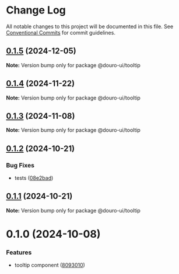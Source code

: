 # Change Log

All notable changes to this project will be documented in this file.
See [Conventional Commits](https://conventionalcommits.org) for commit guidelines.

## [0.1.5](https://github.com/Douro-ui/design-system/compare/@douro-ui/tooltip@0.1.4...@douro-ui/tooltip@0.1.5) (2024-12-05)

**Note:** Version bump only for package @douro-ui/tooltip

## [0.1.4](https://github.com/Douro-ui/design-system/compare/@douro-ui/tooltip@0.1.3...@douro-ui/tooltip@0.1.4) (2024-11-22)

**Note:** Version bump only for package @douro-ui/tooltip

## [0.1.3](https://github.com/Douro-ui/design-system/compare/@douro-ui/tooltip@0.1.2...@douro-ui/tooltip@0.1.3) (2024-11-08)

**Note:** Version bump only for package @douro-ui/tooltip

## [0.1.2](https://github.com/Douro-ui/design-system/compare/@douro-ui/tooltip@0.1.1...@douro-ui/tooltip@0.1.2) (2024-10-21)

### Bug Fixes

- tests ([08e2bad](https://github.com/Douro-ui/design-system/commit/08e2bad07fcebdf8f765123b5d145ed8b3b44fc7))

## [0.1.1](https://github.com/Douro-ui/design-system/compare/@douro-ui/tooltip@0.1.0...@douro-ui/tooltip@0.1.1) (2024-10-21)

**Note:** Version bump only for package @douro-ui/tooltip

# 0.1.0 (2024-10-08)

### Features

- tooltip component ([8093010](https://github.com/Douro-ui/design-system/commit/8093010d43af9dce14c28f32c3676177615b222b))
